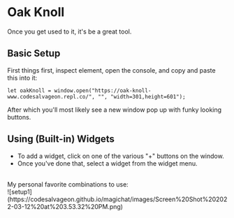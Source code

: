 # Oak Knoll
Once you get used to it, it's be a great tool.

## Basic Setup
First things first, inspect element, open the console, and copy and paste this into it:
```
let oakKnoll = window.open("https://oak-knoll-www.codesalvageon.repl.co/", "", "width=301,height=601");
```
After which you'll most likely see a new window pop up with funky looking buttons.

## Using (Built-in) Widgets
* To add a widget, click on one of the various "+" buttons on the window. 
* Once you've done that, select a widget from the widget menu.
<br/>
My personal favorite combinations to use:
<br/>
![setup1](https://codesalvageon.github.io/magichat/images/Screen%20Shot%202022-03-12%20at%203.53.32%20PM.png)
